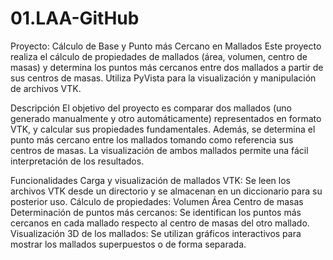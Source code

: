 # 01.LAA-GitHub
Proyecto: Cálculo de Base y Punto más Cercano en Mallados
Este proyecto realiza el cálculo de propiedades de mallados (área, volumen, centro de masas) y determina los puntos más cercanos entre dos mallados a partir de sus centros de masas. Utiliza PyVista para la visualización y manipulación de archivos VTK.

Descripción
El objetivo del proyecto es comparar dos mallados (uno generado manualmente y otro automáticamente) representados en formato VTK, y calcular sus propiedades fundamentales. Además, se determina el punto más cercano entre los mallados tomando como referencia sus centros de masas. La visualización de ambos mallados permite una fácil interpretación de los resultados.

Funcionalidades
Carga y visualización de mallados VTK: Se leen los archivos VTK desde un directorio y se almacenan en un diccionario para su posterior uso.
Cálculo de propiedades:
Volumen
Área
Centro de masas
Determinación de puntos más cercanos: Se identifican los puntos más cercanos en cada mallado respecto al centro de masas del otro mallado.
Visualización 3D de los mallados: Se utilizan gráficos interactivos para mostrar los mallados superpuestos o de forma separada.

